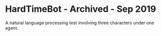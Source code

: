 # HardTimeBot - Archived - Sep 2019
A natural language processing test involving three characters under one agent.
